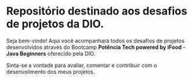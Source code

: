 # Repositório destinado aos desafios de projetos da DIO.

Seja bem-vindo! 
Aqui você acompanhará todos os desafios de projetos desenvolvidos através do Bootcamp **Potência Tech powered by iFood - Java Beginners** oferecido pela DIO.

Sinta-se a vontade para avaliar, comentar e contribuir com o desenvolimento dos meus projetos.
